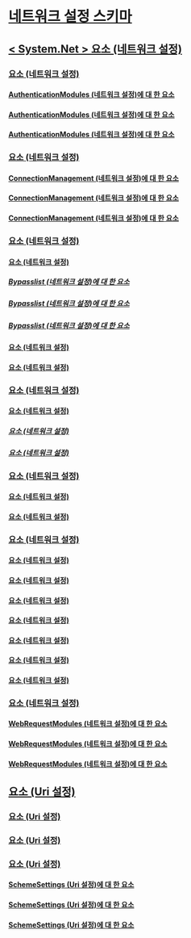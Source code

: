 # [네트워크 설정 스키마](index.md)
## [< System.Net > 요소 (네트워크 설정)](system-net-element-network-settings.md)
### [<authenticationModules>요소 (네트워크 설정)](authenticationmodules-element-network-settings.md)
#### [<add>AuthenticationModules (네트워크 설정)에 대 한 요소](add-element-for-authenticationmodules-network-settings.md)
#### [<remove>AuthenticationModules (네트워크 설정)에 대 한 요소](remove-element-for-authenticationmodules-network-settings.md)
#### [<clear>AuthenticationModules (네트워크 설정)에 대 한 요소](clear-element-for-authenticationmodules-network-settings.md)
### [<connectionManagement>요소 (네트워크 설정)](connectionmanagement-element-network-settings.md)
#### [<add>ConnectionManagement (네트워크 설정)에 대 한 요소](add-element-for-connectionmanagement-network-settings.md)
#### [<clear>ConnectionManagement (네트워크 설정)에 대 한 요소](clear-element-for-connectionmanagement-network-settings.md)
#### [<remove>ConnectionManagement (네트워크 설정)에 대 한 요소](remove-element-for-connectionmanagement-network-settings.md)
### [<defaultProxy>요소 (네트워크 설정)](defaultproxy-element-network-settings.md)
#### [<bypasslist>요소 (네트워크 설정)](bypasslist-element-network-settings.md)
##### [<add>Bypasslist (네트워크 설정)에 대 한 요소](add-element-for-bypasslist-network-settings.md)
##### [<clear>Bypasslist (네트워크 설정)에 대 한 요소](clear-element-for-bypasslist-network-settings.md)
##### [<remove>Bypasslist (네트워크 설정)에 대 한 요소](remove-element-for-bypasslist-network-settings.md)
#### [<module>요소 (네트워크 설정)](module-element-network-settings.md)
#### [<proxy>요소 (네트워크 설정)](proxy-element-network-settings.md)
### [<mailSettings>요소 (네트워크 설정)](mailsettings-element-network-settings.md)
#### [<smtp>요소 (네트워크 설정)](smtp-element-network-settings.md)
##### [<specifiedPickupDirectory>요소 (네트워크 설정)](specifiedpickupdirectory-element-network-settings.md)
##### [<network>요소 (네트워크 설정)](network-element-network-settings.md)
### [<requestCaching>요소 (네트워크 설정)](requestcaching-element-network-settings.md)
#### [<defaultHttpCachePolicy>요소 (네트워크 설정)](defaulthttpcachepolicy-element-network-settings.md)
#### [<defaultFtpCachePolicy>요소 (네트워크 설정)](defaultftpcachepolicy-element-network-settings.md)
### [<settings>요소 (네트워크 설정)](settings-element-network-settings.md)
#### [<httpWebRequest>요소 (네트워크 설정)](httpwebrequest-element-network-settings.md)
#### [<ipv6>요소 (네트워크 설정)](ipv6-element-network-settings.md)
#### [<performanceCounter>요소 (네트워크 설정)](performancecounter-element-network-settings.md)
#### [<servicePointManager>요소 (네트워크 설정)](servicepointmanager-element-network-settings.md)
#### [<socket>요소 (네트워크 설정)](socket-element-network-settings.md)
#### [<webProxyScript>요소 (네트워크 설정)](webproxyscript-element-network-settings.md)
#### [<httpListener>요소 (네트워크 설정)](httplistener-element-network-settings.md)
### [<webRequestModules>요소 (네트워크 설정)](webrequestmodules-element-network-settings.md)
#### [<add>WebRequestModules (네트워크 설정)에 대 한 요소](add-element-for-webrequestmodules-network-settings.md)
#### [<remove>WebRequestModules (네트워크 설정)에 대 한 요소](remove-element-for-webrequestmodules-network-settings.md)
#### [<clear>WebRequestModules (네트워크 설정)에 대 한 요소](clear-element-for-webrequestmodules-network-settings.md)
## [<Uri>요소 (Uri 설정)](uri-element-uri-settings.md)
### [<idn>요소 (Uri 설정)](idn-element-uri-settings.md)
### [<iriParsing>요소 (Uri 설정)](iriparsing-element-uri-settings.md)
### [<schemeSettings>요소 (Uri 설정)](schemesettings-element-uri-settings.md)
#### [<add>SchemeSettings (Uri 설정)에 대 한 요소](add-element-for-schemesettings-uri-settings.md)
#### [<clear>SchemeSettings (Uri 설정)에 대 한 요소](clear-element-for-schemesettings-uri-settings.md)
#### [<remove>SchemeSettings (Uri 설정)에 대 한 요소](remove-element-for-schemesettings-uri-settings.md)
